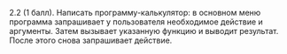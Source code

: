 2.2 (1 балл). Написать программу-калькулятор: в основном меню программа
запрашивает у пользователя необходимое действие и аргументы. Затем
вызывает указанную функцию и выводит результат. После этого снова
запрашивает действие.